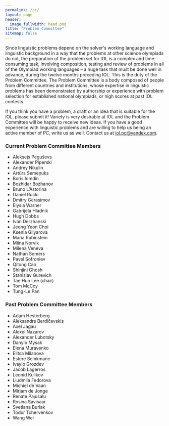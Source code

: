 ```yaml
---
permalink: /pc/
layout: page
header:
  image_fullwidth: head.png
title: "Problem Committee"
sitemap: false
---
```

Since linguistic problems depend on the solver's working language and linguistic background in a way that the problems at other science olympiads do not, the preparation of the problem set for IOL is a complex and time-consuming task, involving composition, testing and review of problems in all of the Olympiad working languages – a huge task that must be done well in advance, during the twelve months preceding IOL. This is the duty of the Problem Committee. The Problem Committee is a body composed of people from different countries and institutions, whose expertise in linguistic problems has been demonstrated by authorship or experience with problem selection for established national olympiads, or high scores at past IOL contests.

If you think you have a problem, a draft or an idea that is suitable for the IOL, please submit it! Variety is very desirable at IOL and the Problem Committee will be happy to receive new ideas. If you have a good experience with linguistic problems and are willing to help us being an active member of PC, write us as well. Contact us at [iol.pc@yandex.com](mailto:iol.pc@yandex.com).

### Current Problem Committee Members
* Aleksejs Peguševs
* Alexander Piperski
* Andrey Nikulin
* Artūrs Semeņuks
* Boris Iomdin
* Bozhidar Bozhanov
* Bruno L’Astorina
* Daniel Rucki
* Dmitry Gerasimov
* Elysia Warner
* Gabrijela Hladnik
* Hugh Dobbs
* Ivan Derzhanski
* Jeong Yeon Choi
* Ksenia Gilyarova
* Maria Rubinstein
* Miina Norvik
* Milena Veneva
* Nathan Somers
* Pavel Sofroniev
* Qitong Cao
* Shinjini Ghosh
* Stanislav Gurevich
* Tae Hun Lee (chair)
* Tom McCoy
* Tung-Le Pan

### Past Problem Committee Members
* Adam Hesterberg
* Aleksandrs Berdičevskis
* Axel Jagau
* Alexei Nazarov
* Alexander Lubotsky
* Danylo Mysak
* Elena Muravenko
* Elitsa Milanova
* Estere Seinkmane
* Ivaylo Grozdev
* Jacob Lagerros
* Leonid Kulikov
* Liudmila Fedorova
* Michiel de Vaan
* Mirjam de Jonge
* Renate Pajusalu
* Rosina Savisaar
* Svetlana Burlak
* Todor Tchervenkov
* Wang Wei